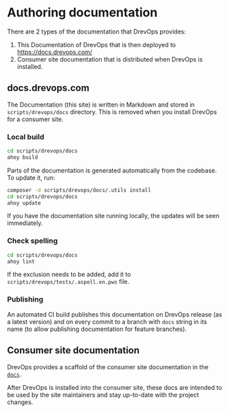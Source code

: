 # Authoring documentation

There are 2 types of the documentation that DrevOps provides:
1. This Documentation of DrevOps that is then deployed to https://docs.drevops.com/
2. Consumer site documentation that is distributed when DrevOps is installed.

## docs.drevops.com

The Documentation (this site) is written in Markdown and stored in
`scripts/drevops/docs` directory. This is removed when you install DrevOps for a
consumer site.

### Local build

```bash
cd scripts/drevops/docs
ahoy build
```

Parts of the documentation is generated automatically from the codebase.
To update it, run:
```bash
composer -d scripts/drevops/docs/.utils install
cd scripts/drevops/docs
ahoy update
```
If you have the documentation site running locally, the updates will be seen
immediately.

### Check spelling

```bash
cd scripts/drevops/docs
ahoy lint
```

If the exclusion needs to be added, add it to `scripts/drevops/tests/.aspell.en.pws` file.

### Publishing

An automated CI build publishes this documentation on DrevOps release
(as a latest version) and on every commit to a branch with `docs` string in its
name (to allow publishing documentation for feature branches).

## Consumer site documentation

DrevOps provides a scaffold of the consumer site documentation in the
[`docs`](../../../../docs).

After DrevOps is installed into the consumer site, these docs are intended to
be used by the site maintainers and stay up-to-date with the project changes.
